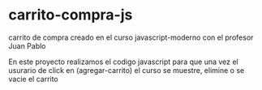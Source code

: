 # carrito-compra-js
carrito de compra creado en el curso javascript-moderno con el profesor Juan Pablo 

En este proyecto realizamos el codigo javascript para que una vez el usurario de click en (agregar-carrito)
el curso se muestre, elimine o se vacie el carrito
